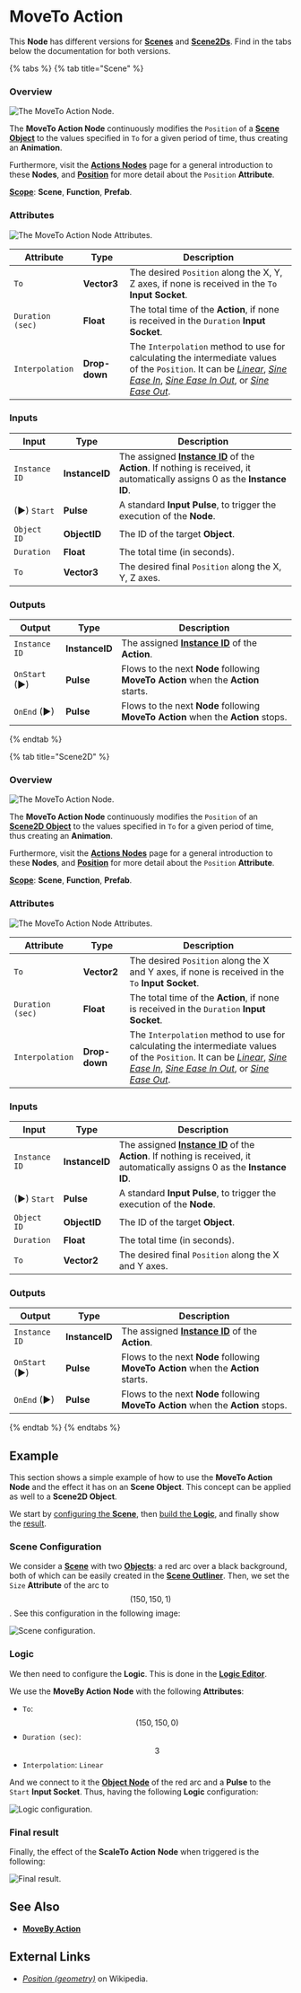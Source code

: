 # MoveTo Action

This **Node** has different versions for [**Scenes**](../../objects-and-types/project-objects/scene.md) and [**Scene2Ds**](../../objects-and-types/project-objects/scene2d.md). Find in the tabs below the documentation for both versions.

{% tabs %}
{% tab title="Scene" %}
### Overview

![The MoveTo Action Node.](../../.gitbook/assets/movetoactionupdatedimage.png)

The **MoveTo Action Node** continuously modifies the `Position` of a [**Scene Object**](../../objects-and-types/scene-objects/) to the values specified in `To` for a given period of time, thus creating an **Animation**.

Furthermore, visit the [**Actions Nodes**](./) page for a general introduction to these **Nodes**, and [**Position**](../../objects-and-types/attributes/common-attributes/transformation/#position) for more detail about the `Position` **Attribute**.

[**Scope**](../overview.md#scopes): **Scene**, **Function**, **Prefab**.

### Attributes

![The MoveTo Action Node Attributes.](../../.gitbook/assets/movetoactionattributes.png)

| Attribute        | Type          | Description                                                                                                                                                                                                                                                                                                                                  |
| ---------------- | ------------- | -------------------------------------------------------------------------------------------------------------------------------------------------------------------------------------------------------------------------------------------------------------------------------------------------------------------------------------------- |
| `To`             | **Vector3**   | The desired `Position` along the X, Y, Z axes, if none is received in the `To` **Input Socket**.                                                                                                                                                                                                                                             |
| `Duration (sec)` | **Float**     | The total time of the **Action**, if none is received in the `Duration` **Input Socket**.                                                                                                                                                                                                                                                    |
| `Interpolation`  | **Drop-down** | The `Interpolation` method to use for calculating the intermediate values of the `Position`. It can be [_Linear_](https://en.wikipedia.org/wiki/Linear\_interpolation), [_Sine Ease In_](https://easings.net/#easeInSine), [_Sine Ease In Out_](https://easings.net/#easeInOutSine), or [_Sine Ease Out_](https://easings.net/#easeOutSine). |

### Inputs

| Input         | Type           | Description                                                                                                                                  |
| ------------- | -------------- | -------------------------------------------------------------------------------------------------------------------------------------------- |
| `Instance ID` | **InstanceID** | The assigned [**Instance ID**](./#instance-id) of the **Action**. If nothing is received, it automatically assigns 0 as the **Instance ID**. |
| (►) `Start`   | **Pulse**      | A standard **Input Pulse**, to trigger the execution of the **Node**.                                                                        |
| `Object ID`   | **ObjectID**   | The ID of the target **Object**.                                                                                                             |
| `Duration`    | **Float**      | The total time (in seconds).                                                                                                                 |
| `To`          | **Vector3**    | The desired final `Position` along the X, Y, Z axes.                                                                                         |

### Outputs

| Output        | Type           | Description                                                                        |
| ------------- | -------------- | ---------------------------------------------------------------------------------- |
| `Instance ID` | **InstanceID** | The assigned [**Instance ID**](./#instance-id) of the **Action**.                  |
| `OnStart` (►) | **Pulse**      | Flows to the next **Node** following **MoveTo Action** when the **Action** starts. |
| `OnEnd` (►)   | **Pulse**      | Flows to the next **Node** following **MoveTo Action** when the **Action** stops.  |
{% endtab %}

{% tab title="Scene2D" %}
### Overview

![The MoveTo Action Node.](../../.gitbook/assets/movetoaction2dnode.png)

The **MoveTo Action Node** continuously modifies the `Position` of an [**Scene2D Object**](../../objects-and-types/scene-objects/) to the values specified in `To` for a given period of time, thus creating an **Animation**.

Furthermore, visit the [**Actions Nodes**](./) page for a general introduction to these **Nodes**, and [**Position**](../../objects-and-types/attributes/common-attributes/transformation/#position) for more detail about the `Position` **Attribute**.

[**Scope**](../overview.md#scopes): **Scene**, **Function**, **Prefab**.

### Attributes

![The MoveTo Action Node Attributes.](../../.gitbook/assets/movetoactionatts2d.png)

| Attribute        | Type          | Description                                                                                                                                                                                                                                                                                                                                  |
| ---------------- | ------------- | -------------------------------------------------------------------------------------------------------------------------------------------------------------------------------------------------------------------------------------------------------------------------------------------------------------------------------------------- |
| `To`             | **Vector2**   | The desired `Position` along the X and Y axes, if none is received in the `To` **Input Socket**.                                                                                                                                                                                                                                             |
| `Duration (sec)` | **Float**     | The total time of the **Action**, if none is received in the `Duration` **Input Socket**.                                                                                                                                                                                                                                                    |
| `Interpolation`  | **Drop-down** | The `Interpolation` method to use for calculating the intermediate values of the `Position`. It can be [_Linear_](https://en.wikipedia.org/wiki/Linear\_interpolation), [_Sine Ease In_](https://easings.net/#easeInSine), [_Sine Ease In Out_](https://easings.net/#easeInOutSine), or [_Sine Ease Out_](https://easings.net/#easeOutSine). |

### Inputs

| Input         | Type           | Description                                                                                                                                  |
| ------------- | -------------- | -------------------------------------------------------------------------------------------------------------------------------------------- |
| `Instance ID` | **InstanceID** | The assigned [**Instance ID**](./#instance-id) of the **Action**. If nothing is received, it automatically assigns 0 as the **Instance ID**. |
| (►) `Start`   | **Pulse**      | A standard **Input Pulse**, to trigger the execution of the **Node**.                                                                        |
| `Object ID`   | **ObjectID**   | The ID of the target **Object**.                                                                                                             |
| `Duration`    | **Float**      | The total time (in seconds).                                                                                                                 |
| `To`          | **Vector2**    | The desired final `Position` along the X and Y axes.                                                                                         |

### Outputs

| Output        | Type           | Description                                                                        |
| ------------- | -------------- | ---------------------------------------------------------------------------------- |
| `Instance ID` | **InstanceID** | The assigned [**Instance ID**](./#instance-id) of the **Action**.                  |
| `OnStart` (►) | **Pulse**      | Flows to the next **Node** following **MoveTo Action** when the **Action** starts. |
| `OnEnd` (►)   | **Pulse**      | Flows to the next **Node** following **MoveTo Action** when the **Action** stops.  |
{% endtab %}
{% endtabs %}

## Example

This section shows a simple example of how to use the **MoveTo Action** **Node** and the effect it has on an **Scene Object**. This concept can be applied as well to a **Scene2D Object**.

We start by [configuring the **Scene**](movetoaction.md#scene-configuration), then [build the **Logic**](movetoaction.md#logic), and finally show the [result](movetoaction.md#final-result).

### Scene Configuration

We consider a [**Scene**](../../objects-and-types/project-objects/scene.md) with two [**Objects**](../../objects-and-types/scene-objects/): a red arc over a black background, both of which can be easily created in the [**Scene Outliner**](../../modules/scene-outliner.md). Then, we set the `Size` **Attribute** of the arc to $$(150, 150, 1)$$. See this configuration in the following image:

![Scene configuration.](../../.gitbook/assets/examplesactions/ExampleMoveTo\_1.png)

### Logic

We then need to configure the **Logic**. This is done in the [**Logic Editor**](../../modules/logic-editor.md).

We use the **MoveBy Action** **Node** with the following **Attributes**:

* `To`: $$(150, 150, 0)$$
* `Duration (sec)`: $$3$$
* `Interpolation`: `Linear`

And we connect to it the [**Object Node**](../../objects-and-types/scene-objects/#objects-in-the-logic) of the red arc and a **Pulse** to the `Start` **Input Socket**. Thus, having the following **Logic** configuration:

![Logic configuration.](../../.gitbook/assets/examplesactions/ExampleMoveTo\_2.png)

### Final result

Finally, the effect of the **ScaleTo Action** **Node** when triggered is the following:

![Final result.](../../.gitbook/assets/examplesactions/ExampleMoveTo\_3.gif)

## See Also

* [**MoveBy Action**](movebyaction.md)

## External Links

* [_Position (geometry)_](https://en.wikipedia.org/wiki/Position\_\(geometry\)) on Wikipedia.
